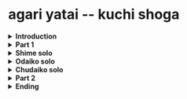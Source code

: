 # agari yatai -- kuchi shoga

<details>
 <summary><b>Introduction</b></summary>

 Sensei -- hup, click, click, click click

 Arms - 5 & 7 means right arm at 5 and left arm at 7 on clock
 |  1 |  & |  2 |  & | 3  | &  | 4  | 
 |----|----|----|----|----|----|----|
 | 5 & 7 | | 2 & 10 | | at drum | | pose |
 
 
 |  1 |  & |  2 |  & | 3  | &  | 4  | &  |  5 | &  | 6  | &  | 7  | &  | 8  | &  | 
 |----|----|----|----|----|----|----|----|----|----|----|----|----|----|----|----|
 | DOKO | DON| (click) | | (click) | |(click) |  |  (click)  | |  (click)  | | (click)  |  | (click) |  |
 | DOKO | DON| (click) | | (click) | |(click) |  |  (click)  | |  (click)  | | (click)  |  | (click) |  |
 | DOKO | DON| (click) | | (click) | |(click) |  |  (click)  | |  (click)  | | (click)  |  | (click) |  |
 | DOKO | DON| (click) | | (click) | |(click) |  |  (click)  | |  (click)  | | (click)  |  | (click) |  |
 
 Arms - 5 & 7 means right arm at 5 and left arm at 7 on clock
 |  1 |  & |  2 |  & | 3  | &  | 4  | &  |  5 | &  | 6  | &  | 7  | &  | 8  | &  | 
 |----|----|----|----|----|----|----|----|----|----|----|----|----|----|----|----|
 | DOKO | DON| 5 & 7 | | 4 & 8 | | 3 & 9|  | 2 & 10 | | 1 & 11 | | drum | | pose | |
  ---
  
|  1 |  & |  2 |  & | 3  | &  | 4  | &  |  5 | &  | 6  | &  | 7  | &  | 8  | &  | 
|----|----|----|----|----|----|----|----|----|----|----|----|----|----|----|----|
| DON | KON | su | ku | su | ku | su | ku| su | ku | su | ku | su | ku | su | ku | 
| DON | KON | su | ku | su | ku | su | ku| su | ku | su | ku | su | ku | su | ku |  
| DON | KON | su | ku | su | ku | su | ku| su | ku | su | ku | su | ku | su | ku | 
| DON | KON | su | ku | su | ku | su | ku| su | ku | su | ku | su | ku | su | ku | 

 
  ---
Next phrase sounds like
 
* DON DON ni-n DON-n shi-n go-n DON-u shi-KON DON-chi (1)
  
 | position |  1 |  & |  2 |  & | 3  | &  | 4  | &  |  5 | &  | 6  | &  | 7  | &  | 8  | &  | 
 | :--------: |----|----|----|----|----|----|----|----|----|----|----|----|----|----|----|----|
 | 1 | DON | KON | su | ku | su | ku | su | ku| su | ku | su | ku | su | ku | su | ku | 
 | 2 | su | ku | su | ku | DON | ku | su | ku| su | ku | su | ku | su | ku | su | ku | 
 | 3 | su | ku | su | ku | su | ku | su | ku| su | ku | DON | ku | su | ku | su | ku | 
 | 4 | su | ku | su | ku | su | ku| su | ku | su | ku | su | ku | su | KON | DON | ku | 

  
 ---
Note: Here we switch 16 beats of 3/3
| position | 1 | 2 | 3 |
| ------ |----|----|----|
| 1 | DOKO|----|----| 
| 2 | ----|DOKO|----|
| 3 |----|----|DOKO | 
| 1 | DOKO|----|----| 
| 2 | ----|DOKO|----|
| 3 |----|----|DOKO | 
| 1 | DOKO|----|----| 
| 2 | ----|DOKO|----|
| 3 |----|----|DOKO | 
| 1 | DOKO|----|----| 
| 2 | ----|DOKO|----|
| 3 |----|----|DOKO | 
 

 NOTE: speeding up a little
| position| 1 | 2 | 3 | 4 |
| ------ |----|----|----|----|
| 4 | DON-KON-DON |DON-KON-DON | DON-KON-DON | DON-KON-DON |
 

| position | 1 | 2 | 3 |
| ------ |----|----|----|
| 1 | DOKO|----|----| 
| 2 | ----|DOKO|----|
| 3 |----|----|DOKO | 
| 1 | DOKO|----|----| 
| 2 | ----|DOKO|----|
| 3 |----|----|DOKO | 
| 1 | DOKO|----|----| 
| 2 | ----|DOKO|----|
| 3 |----|----|DOKO | 
| 1 | DOKO|----|----| 
| 2 | ----|DOKO|----|
| 3 |----|----|DOKO | 
 

 NOTE: speeding up a little
| position| 1 | 2 | 3 | 4 |
| ------ |----|----|----|----|
| 4 | DON-KON-DON |KON-DON-KON | DON-KON-DON | KON-DON-KON |
  
  ---
NOTE:  call/answer between chu & odaiko

| position | 1 | 2 | 3 | 2 | 2 | 3 |
| ------ |----|----|----|----|----|----|
| chu(call) | DON | DOKO | DOKO| DON | DOKO | DOKO |
| odaiko (answer) |DOROsuKO|suKO |suKO | DOROsuKO |suKO |suKO |
| chu(call) | DON | DOKO | DOKO| DON | DOKO | DOKO |
| odaiko (answer) |DOROsuKO|suKO |suKO | DOROsuKO |suKO |suKO |
| odaiko (call) |DOROsuKO|suKO |suKO| | | |
| chu(answer) |  | |  | DON| KON| DON |
| odaiko (call) |DOROsuKO|suKO |suKO| | | |
| chu(answer) |  | |  | DON| KON| DON |


 Note: 3/3 
| 1 | 2 | 3 | 4 |
|----|----|----|----|
| DON suku | KON suku | DON suku |KON suku |
|DON-KON-DON |KON-DON_KON | DON-KON-DON | KON-DON-KON |
Note: last KON-DON-KON  cresendo yell and pose on last DON
 
  
</details>

<details>
 <summary><b>Part 1</b>
</summary>
 
Note:  Chu answers first then calls
 
|  1 |  & |  2 |  & | 3  | &  | 4  | &  |  5 | &  | 6  | &  | 7  | &  | 8  | &  | 
|----|----|----|----|----|----|----|----|----|----|----|----|----|----|----|----|
| doko | doko  | doko  | doko  | doko |doko | doko  | doko  | doko |doko | doko | doko | doko | doko  | doko | doko|
| DON | DON |DON |DON | DON | DON|DON |DON | DON| DON|DON |DON |DON | DON | DORON | (suku) |
| doko | doko  | doko  | doko  | doko |doko | doko  | doko  | doko |doko | doko | doko | doko | doko  | doko | doko |
| DONsu | -KON  | ku-  | DONsu | -KON | ku- | DON | DON | DONsu | -KON  | ku-  | DONsu | -KON | ku- | DON | DON |
| doko | doko  | doko | DORON | doko |doko | doko  | DORON | doko |doko | doko | DORON| doko | doko | doko | DORON |
| doko | doko  | DORON | (suku)  | doko |doko | DORON  | (suku)  | doko |doko | DORON | (suku)| doko | doko  | DORON | suku 
| doko | doko  | doko  | doko  | doko |doKO | DORON | DORON |  doko | doko  | doko  | doko  | doko |doKO | DORON | DORON | 
| DORO | suRO  | suRO  | suRO  | suRO | DOKON | SO | RE | DON  | KON | DON | KON | DORON |(suko)| SO | RE | 
| suku | suko  | DORO  | DORO | suku | suku | DORO  | DORO  | suku | suku | DORO | DORO | suku | suku  | DORO | DORO | 
| suku |  DORO | suku | DORO | suku | DORO | suku  | DORO  | suku | DORO | suko | DORO | suku | DORO | suku | DORO |  

Note:  Call immediately
|  1 |  & |  2 |  & | 3  | &  | 4  | &  |  5 | &  | 6  | &  | 7  | &  | 8  | &  | 
|----|----|----|----|----|----|----|----|----|----|----|----|----|----|----|----|
| DON | DON |DON |DON | DON | DON|DON |DON | DON| DON|DON |DON |DON | DON | DORON | (suku) |
| doko | doko  | doko  | doko  | doko |doko | doko  | doko  | doko |doko | doko | doko | doko | doko  | doko | doko |
| DONsu | -KON  | ku-  | DONsu | -KON | ku- | DON | DON | DONsu | -KON  | ku-  | DONsu | -KON | ku- | DON | DON |
| doko | doko  | doko  | doko  | doko |doko | doko  | doko  | doko |doko | doko | doko | doko | doko  | doko | doko|
| doko | doko  | DORON | (suku)  | doko |doko | DORON  | (suku)  | doko |doko | DORON | (suku)| doko | doko  | DORON | suku 
| doko | doko  | doko | DORON | doko |doko | doko  | DORON | doko |doko | doko | DORON| doko | doko | doko | DORON |
| DORO | suRO  | suRO  | suRO  | suRO | DOKON | SO | RE | DON  | KON | DON | KON | DORON |(suko)| SO | RE | 
| DORO  | DORO | suku | suko | DORO  | DORO | suku | suko | DORO  | DORO | suku | suko | DORO  | DORO | suku | suko |
| DORO | suku | DORO | suku | DORO | suku  | DORO  | suku | DORO | suko | DORO | suku | DORO | suku | DORO | suku | 
 
 
 
</details>

<details>
 <summary><b>Shime solo</b>
</summary>
</details>

<details>
 <summary><b>Odaiko solo</b>
</summary>
</details>

<details>
 <summary><b>Chudaiko solo</b>
</summary>
 
<b>NOTE:  end queue of Odaiko solo is:</b>

DO-RON DO-RON DO-RON DO-RON <br/>
DON KON DON KON <br/>
DONsu KONsu DON <br/>
 
<b>#1</b> <br/>
DON hup DON hup DONsu KON KON su KO-DON DON su su ka DON KO-DON KON  <br/>
DON hup DON hup DONsu KON KON su KO-DON DON su su ka DON KO-DON KON  <br/>

<b>#2</b> <br/>
DON KON DON KON DON su KON <br/>
DON KON DON KON DON su KON <br/>
DON KON DON KON DON su KON <br/> 
DON KON DON KON DON su KON <br/>  

<b>#3 call/answer</b> <br/>
call: DON KO-DON KO-DON KO-DON KO-DON KON <br/>
ansr: DOKO DOKO DO-RON DOKO DOKO DO-RON <br/>
call: DON KO-DON KO-DON KO-DON KO-DON KON <br/>
ansr: DOKO DOKO DO-RON DOKO DOKO DO-RON <br/>
 
<b>#4 call/answer</b> <br/>
call: DON su DON KON DON su KON DON KON <br/>
ansr: DOKO DOKO DOKO DOKO DOKO DOKO DOKO DOKO <br/>
call: DON su DON KON DON su KON DON KON <br/>
ansr: DOKO DOKO DOKO DOKO DOKO DOKO DOKO DOKO <br/>
 
<b>#5 cumulative</b> <br/>
1 starts <br/>
su DON su su(lift right) DON SO RE <br/>
su DON su su(lift right) DON SO RE <br/>

2 joins, 1 keeps going <br/>
su DON su su(lift right) DON SO RE <br/>
su DON su su(lift right) DON SO RE <br/>

3 joins 1 & 2 keep going <br/>
su DON su su(lift right) DON SO RE <br/>
su DON su su(lift right) DON SO RE <br/>

4 joins 1,2 & 3 keep going <br/>
su DON su su(lift right) DON SO RE <br/>
su DON su su(lift right) DON SO RE <br/>

<b>#6 -- play together</b> <br/>
call:  kara DOKO kara DOKO kara DOKO kara DOKO kara DOKO kara DOKO kara DOKO DO-RON (suku) <br/>
ansr:  DOKO kara DOKO kara DOKO kara DOKO kare DOKO kara DOKO kara DOKO kara DO-RON (suku) <br/>
 
call:  kara kara DOKO DOKO kara kara DOKO DOKO kara kara DOKO DOKO kara kara DOKO DOKO <br/>
ansr:  DOKO DOKO kara kara DOKO DOKO kara kara DOKO DOKO kara kara DOKO DOKO kara kara <br/>
 
<b># -- all together vigorously</b> <br/>
DOKO DOKO DOKO DOKO <br/> 
DOKO DOKO DOKO DOKO <br/>
DOKO DOKO DOKO DOKO <br/>
DON su KON DON <br/>
 
 
</details>

<details>
 <summary><b>Part 2</b>
</summary>

Note: basically Part 1 w/fancy ending </br>
 
--juichi </br>
DON KON DON KON </br>
DON KON DON KON </br>
DON KON DON KON </br>
DON KON DORO (suku) </br>

--juichi </br>
DON su KON su </br>
DON su KON su </br>
DON KON </br>
DON su KON su </br>
DON su KON su </br>
DON KON </br>

--juichi </br>
DOKO DOKO DOKO DORON </br>
DOKO DOKO DOKO DORON </br>
DOKO DOKO DOKO DORON </br>
DOKO DOKO DOKO DORON </br>

--juichi </br>
DOKO DOKO DORON </br>
DOKO DOKO DORON </br>
DOKO DOKO DORON </br>
DOKO DOKO DORON </br>

doko doko doko doko </br>
doko doKO DOKO DOKO </br>
doko doko doko doko </br>
doko doKO DOKO DOKO </br>
 
DORO suKO suKO suKO suKO DO_RON SO RE </br>
DON KON DON KON DORON SO RE </br>

--juichi </br>
DORO suKO suKO suKO </br>
DONsu KON DON </br>
DORO suKO suKO suKO </br>
DONsu KON DON </br>
DORO suKO suKO suKO </br>
DORO suKO suKO suKO </br>
DORO suKO suKO suKO </br>
DONsu KON DON </br>
 
 --juichi </br>
NOTE: with arms (cross)DON DORON(lift left) DORON DONsu(throw left forward) DO-DON KON </br>
DON DORON DORON DONsu DO-DON KON </br>
DON DORON DORON DONsu DO-DON KON </br>
DON DORON DORON DONsu DO-DON KON </br>
DON DORON DORON DONsu DO-DON KON </br>
 
DORO suku suku suku </br>
DORO suku suku suku </br>
DORO suku suku suku </br>
DORO suku suku suku </br>
DORO suku DORO suku </br>
DORO suku DORO suku </br>
DORO suku DORO suku </br>
DORO suku DORO suku </br>


</details>

<details>
 <summary><b>Ending</b>
</summary>
</details>
